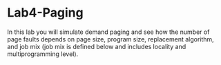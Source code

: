 # Lab4-Paging
In this lab you will simulate demand paging and see how the number of page faults depends on page size, program size, replacement algorithm, and job mix (job mix is defined below and includes locality and multiprogramming level).
